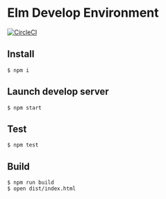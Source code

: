 # Elm Develop Environment

[![CircleCI](https://circleci.com/gh/ababup1192/elm-dev-env.svg?style=svg)](https://circleci.com/gh/ababup1192/elm-dev-env)
## Install

```shell
$ npm i
```

## Launch develop server

```shell
$ npm start
```

## Test

```shell
$ npm test
```

## Build

```shell
$ npm run build
$ open dist/index.html
```

